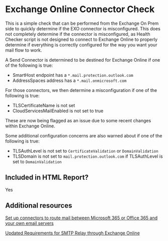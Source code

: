 # Exchange Online Connector Check

This is a simple check that can be performed from the Exchange On Prem side to quickly determine if the EXO connector is misconfigured. This does not completely determine if the connector is misconfigured, as Health Checker script is not designed to connect to Exchange Online to properly determine if everything is correctly configured for the way you want your mail flow to work.

A Send Connector is determined to be destined for Exchange Online if one of the following is true:

- SmartHost endpoint has a `*.mail.protection.outlook.com`
- AddressSpaces address has a `*.mail.onmicrosoft.com`

For those connectors, we then determine a misconfiguration if one of the following is true:

- TLSCertificateName is not set
- CloudServicesMailEnabled is not set to true

These are now being flagged as an issue due to some recent changes within Exchange Online.

Some additional configuration concerns are also warned about if one of the following is true:

- TLSAuthLevel is not set to `CertificateValidation` or `DomainValidation`
- TLSDomain is not set to `mail.protection.outlook.com` if TLSAuthLevel is set to `DomainValidation`

## Included in HTML Report?

Yes

## Additional resources

[Set up connectors to route mail between Microsoft 365 or Office 365 and your own email servers](https://learn.microsoft.com/exchange/mail-flow-best-practices/use-connectors-to-configure-mail-flow/set-up-connectors-to-route-mail)

[Updated Requirements for SMTP Relay through Exchange Online](https://techcommunity.microsoft.com/t5/exchange-team-blog/updated-requirements-for-smtp-relay-through-exchange-online/ba-p/3851357)
